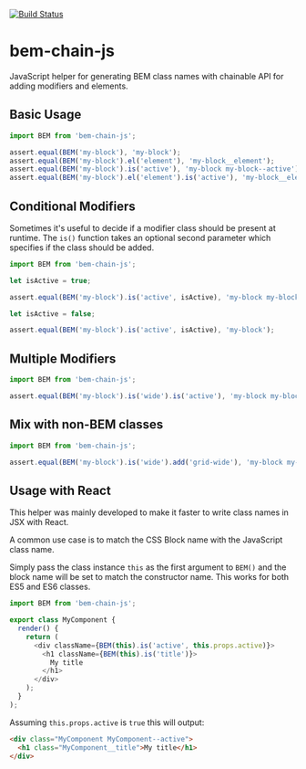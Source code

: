 
[![Build Status](https://travis-ci.org/14islands/bem-chain-js.svg?branch=master)](https://travis-ci.org/14islands/bem-chain-js)

# bem-chain-js
JavaScript helper for generating BEM class names with chainable API for adding modifiers and elements.


## Basic Usage

```javascript
import BEM from 'bem-chain-js';

assert.equal(BEM('my-block'), 'my-block');
assert.equal(BEM('my-block').el('element'), 'my-block__element');
assert.equal(BEM('my-block').is('active'), 'my-block my-block--active');
assert.equal(BEM('my-block').el('element').is('active'), 'my-block__element my-block__element--active');
```


## Conditional Modifiers

Sometimes it's useful to decide if a modifier class should be present at runtime. The `is()` function takes an optional second parameter which specifies if the class should be added.

```javascript
import BEM from 'bem-chain-js';

let isActive = true;

assert.equal(BEM('my-block').is('active', isActive), 'my-block my-block--active');

let isActive = false;

assert.equal(BEM('my-block').is('active', isActive), 'my-block');
```


## Multiple Modifiers

```javascript
import BEM from 'bem-chain-js';

assert.equal(BEM('my-block').is('wide').is('active'), 'my-block my-block--wide my-block--active');
```


## Mix with non-BEM classes

```javascript
import BEM from 'bem-chain-js';

assert.equal(BEM('my-block').is('wide').add('grid-wide'), 'my-block my-block--wide grid-wide');
```


## Usage with React

This helper was mainly developed to make it faster to write class names in JSX with React.

A common use case is to match the CSS Block name with the JavaScript class name. 

Simply pass the class instance `this` as the first argument to `BEM()` and the block name will be set to match the constructor name. This works for both ES5 and ES6 classes.

```javascript
import BEM from 'bem-chain-js';

export class MyComponent {
  render() {
    return (
      <div className={BEM(this).is('active', this.props.active)}>
        <h1 className={BEM(this).is('title')}>
          My title
        </h1>
      </div>
    );
  }
);
```

Assuming `this.props.active` is `true` this will output:

```html
<div class="MyComponent MyComponent--active">
  <h1 class="MyComponent__title">My title</h1>
</div>
```
